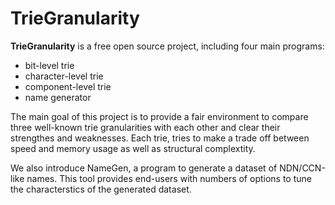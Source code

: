 # TrieGranularity
**TrieGranularity** is a free open source project, including four main programs:
- bit-level trie
- character-level trie
- component-level trie
- name generator

The main goal of this project is to provide a fair environment to compare three well-known trie granularities with
each other and clear their strengthes and weaknesses. Each trie, tries to make a trade off between speed and memory
usage as well as structural complextity.

We also introduce NameGen, a program to generate a dataset of NDN/CCN-like names. This tool provides end-users with numbers of options to tune the characterstics of the generated dataset.
